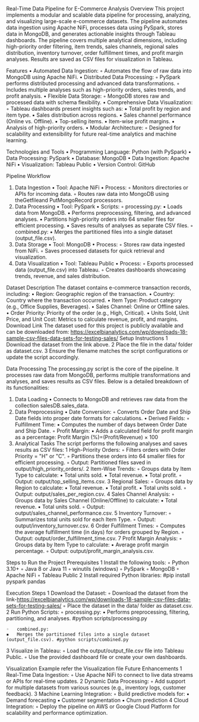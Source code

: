 Real-Time Data Pipeline for E-Commerce Analysis
Overview
This project implements a modular and scalable data pipeline for processing, analyzing, and visualizing large-scale e-commerce datasets. The pipeline automates data ingestion using Apache NiFi, processes data using PySpark, stores data in MongoDB, and generates actionable insights through Tableau dashboards.
The pipeline covers multiple analytical dimensions, including high-priority order filtering, item trends, sales channels, regional sales distribution, inventory turnover, order fulfillment times, and profit margin analyses. Results are saved as CSV files for visualization in Tableau.

Features
	•	Automated Data Ingestion:
	◦	Automates the flow of raw data into MongoDB using Apache NiFi.
	•	Distributed Data Processing:
	◦	PySpark performs distributed processing and advanced data transformations.
	◦	Includes multiple analyses such as high-priority orders, sales trends, and profit analysis.
	•	Flexible Data Storage:
	◦	MongoDB stores raw and processed data with schema flexibility.
	•	Comprehensive Data Visualization:
	◦	Tableau dashboards present insights such as:
	▪	Total profit by region and item type.
	▪	Sales distribution across regions.
	▪	Sales channel performance (Online vs. Offline).
	▪	Top-selling items.
	▪	Item-wise profit margins.
	▪	Analysis of high-priority orders.
	•	Modular Architecture:
	◦	Designed for scalability and extensibility for future real-time analytics and machine learning.

Technologies and Tools
	•	Programming Language: Python (with PySpark)
	•	Data Processing: PySpark
	•	Database: MongoDB 
	•	Data Ingestion: Apache NiFi
	•	Visualization: Tableau Public
	•	Version Control: GitHub

Pipeline Workflow
1. Data Ingestion
	•	Tool: Apache NiFi
	•	Process:
	◦	Monitors directories or APIs for incoming data.
	◦	Routes raw data into MongoDB using theGetfileand  PutMongoRecord processors.
2. Data Processing
	•	Tool: PySpark
	•	Scripts:
	◦	processing.py:
	▪	Loads data from MongoDB.
	▪	Performs preprocessing, filtering, and advanced analyses.
	▪	Partitions high-priority orders into 64 smaller files for efficient processing.
	▪	Saves results of analyses as separate CSV files.
	◦	combined.py:
	▪	Merges the partitioned files into a single dataset (output_file.csv).
3. Data Storage
	•	Tool: MongoDB
	•	Process:
	◦	Stores raw data ingested from NiFi.
	◦	Saves processed datasets for quick retrieval and visualization.
4. Data Visualization
	•	Tool: Tableau Public
	•	Process:
	◦	Exports processed data (output_file.csv) into Tableau.
	◦	Creates dashboards showcasing trends, revenue, and sales distribution.

Dataset
Description
The dataset contains e-commerce transaction records, including:
	•	Region: Geographic region of the transaction.
	•	Country: Country where the transaction occurred.
	•	Item Type: Product category (e.g., Office Supplies, Beverages).
	•	Sales Channel: Online or Offline sales.
	•	Order Priority: Priority of the order (e.g., High, Critical).
	•	Units Sold, Unit Price, and Unit Cost: Metrics to calculate revenue, profit, and margins.
Download Link
The dataset used for this project is publicly available and can be downloaded from: https://excelbianalytics.com/wp/downloads-18-sample-csv-files-data-sets-for-testing-sales/
Setup Instructions
	1	Download the dataset from the link above.
	2	Place the file in the data/ folder as dataset.csv.
	3	Ensure the filename matches the script configurations or update the script accordingly.

Data Processing
The processing.py script is the core of the pipeline. It processes raw data from MongoDB, performs multiple transformations and analyses, and saves results as CSV files. Below is a detailed breakdown of its functionalities:
1. Data Loading
	•	Connects to MongoDB and retrieves raw data from the collection salesDB.sales_data.
2. Data Preprocessing
	•	Date Conversion:
	◦	Converts Order Date and Ship Date fields into proper date formats for calculations.
	•	Derived Fields:
	◦	Fulfillment Time:
	▪	Computes the number of days between Order Date and Ship Date.
	◦	Profit Margin:
	▪	Adds a calculated field for profit margin as a percentage: Profit Margin (%)=(Profit/Revenue) × 100 
3. Analytical Tasks
The script performs the following analyses and saves results as CSV files:
	1	High-Priority Orders:
	◦	Filters orders with Order Priority = "H" or "C".
	◦	Partitions these orders into 64 smaller files for efficient processing.
	◦	Output: Partitioned files saved in output/high_priority_orders/.
	2	Item-Wise Trends:
	◦	Groups data by Item Type to calculate:
	▪	Total units sold.
	▪	Total revenue.
	▪	Total profit.
	◦	Output: output/top_selling_items.csv.
	3	Regional Sales:
	◦	Groups data by Region to calculate:
	▪	Total revenue.
	▪	Total profit.
	▪	Total units sold.
	◦	Output: output/sales_per_region.csv.
	4	Sales Channel Analysis:
	◦	Groups data by Sales Channel (Online/Offline) to calculate:
	▪	Total revenue.
	▪	Total units sold.
	◦	Output: output/sales_channel_performance.csv.
	5	Inventory Turnover:
	◦	Summarizes total units sold for each Item Type.
	◦	Output: output/inventory_turnover.csv.
	6	Order Fulfillment Times:
	◦	Computes the average fulfillment time (in days) for orders grouped by Region.
	◦	Output: output/order_fulfillment_time.csv.
	7	Profit Margin Analysis:
	◦	Groups data by Item Type to calculate:
	▪	Average profit margin percentage.
	◦	Output: output/profit_margin_analysis.csv.

Steps to Run the Project
Prerequisites
	1	Install the following tools:
	◦	Python 3.10+
	◦	Java 8 or Java 11
	◦	winutils (windows)
	◦	PySpark
	◦	MongoDB
	◦	Apache NiFi
	◦	Tableau Public
	2	Install required Python libraries: #pip install pyspark pandas

Execution Steps
	1	Download the Dataset:
	◦	Download the dataset from the link-https://excelbianalytics.com/wp/downloads-18-sample-csv-files-data-sets-for-testing-sales/
	◦	Place the dataset in the data/ folder as dataset.csv.
	2	Run Python Scripts:
	◦	processing.py:
	▪	Performs preprocessing, filtering, partitioning, and analyses. #python scripts/processing.py

	◦	combined.py:
	▪	Merges the partitioned files into a single dataset (output_file.csv). #python scripts/combined.py

3		Visualize in Tableau:
	◦	Load the output/output_file.csv file into Tableau Public.
	◦	Use the provided dashboard file or create your own dashboards.


Visualization Example
	refer the Visualization file
Future Enhancements
	1	Real-Time Data Ingestion:
	◦	Use Apache NiFi to connect to live data streams or APIs for real-time updates.
	2	Dynamic Data Processing:
	◦	Add support for multiple datasets from various sources (e.g., inventory logs, customer feedback).
	3	Machine Learning Integration:
	◦	Build predictive models for:
	▪	Demand forecasting
	▪	Customer segmentation
	▪	Churn prediction
	4	Cloud Integration:
	◦	Deploy the pipeline on AWS or Google Cloud Platform for scalability and performance optimization.


